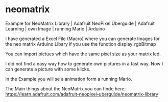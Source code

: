 # neomatrix
Example for NeoMatrix Library | Adafruit NeoPixel Überguide | Adafruit Learning | own Image | running Mario | Arduino

I have generated a Excel File (Macro) where you can generate Images for the neo matrix Arduino Libary if you use the function display_rgbBitmap

You can import pictues which have the same pixel size as your matrix led.

I did not find a easy way how to generate own pictures in a fast way. Now I can generate a picture with some klicks.

In the Example you will se a animation form a running Mario.

The Main things about the NeoMatrix you can finde here:
https://learn.adafruit.com/adafruit-neopixel-uberguide/neomatrix-library
